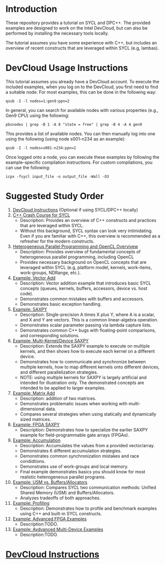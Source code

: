# Introduction

These repository provides a tutorial on SYCL and DPC++. The provided examples are designed to work on the Intel DevCloud, but can also be performed by installing the necessary tools locally.

The tutorial assumes you have some experience with C++, but includes an overview of recent constructs that are leveraged within SYCL (e.g, lambas).

<!---The [exercises](exercises/) folder includes simple circuits that explain the basics of timing optimization by providing the reader with unoptimized code that they can analyze to identify timing bottlenecks, and then optimize using the presented techniques. Each exercise includes a solution for reference. The [examples](examples/) folder demonstrates timing optimization examples without corresponding exercises.--->

# DevCloud Usage Instructions

This tutorial assumes you already have a DevCloud account. To execute the included examples, when you log on to the DevCloud, you first need to find a suitable node. For most examples, this can be done in the following way:

`qsub -I -l nodes=1:gen9:ppn=2`

In general, you can search for available nodes with various properties (e.g., Gen9 CPU) using the following:

`pbsnodes | grep -B 1 -A 8 "state = free" | grep -B 4 -A 4 gen9`

This provides a list of available nodes. You can then manually log into one using the following (using node s001-n234 as an example):

`qsub -I -l nodes=s001-n234:ppn=2`

Once logged onto a node, you can execute these examples by following the example-specific compilation instructions. For custom compilations, you can use the following:

`icpx -fsycl input_file -o output_file -Wall -O3`

# Suggested Study Order

1. [DevCloud Instructions](https://github.com/ARC-Lab-UF/intel-training-modules#devcloud-instructions) (Optional if using SYCL/DPC++ locally)
1. [C++ Crash Course for SYCL](cpp_crash_course.pptx)
    - Description: Provides an overview of C++ constructs and practices that are leveraged within SYCL.
    - Without this background, SYCL syntax can look very intimidating. Even if you are familiar with C++, this overview is recommended as a refresher for the modern constructs.
1. [Heterogeneous Parallel Programming and OpenCL Overvivew](opencl_overview.pptx)
    - Description: Provides overview of fundamental concepts of heterogeneous parallel programming, including OpenCL
    - Provides necessary background on OpenCL concepts that are leveraged within SYCL (e.g, platform model, kernels, work-items, work-groups, NDRange, etc.).
1. [Example: Vector Add](examples/vector_add)
    - Description: Vector addition example that introduces basic SYCL concepts (queues, kernels, buffers, accessors, device vs. host code). 
    - Demonstrates common mistakes with buffers and accessors.
    - Demonstrates basic exception handling.
1. [Example: SAXPY](examples/saxpy)
    - Description: Single-precision A times X plus Y, where A is a scalar, and X and Y are vectors. This is a common linear-algebra operation.
    - Demonstrates scalar parameter passing via lambda capture lists.
    - Demonstrates common C++ bugs with floating-point comparisons, and corresponding solutions.
1. [Example: Multi-Kernel/Device SAXPY](examples/multi_kernel_saxpy)
    - Description: Extends the SAXPY example to execute on multiple kernels, and then shows how to execute each kernel on a different device.
    - Demonstrates how to communicate and synchronize between multiple kernels, how to map different kernels onto different devices, and different parallelization strategies.
    - NOTE: using multiple kernels for SAXPY is largely artificial and intended for illustration only. The demonstrated concepts are intended to be applied to larger examples.
1. [Example: Matrix Add](examples/matrix_add)
    - Description: addition of two matrices. 
    - Demonstrates problematic issues when working with multi-dimensional data.
    - Compares several strategies when using statically and dynamically sized matrices.    
1. [Example: FPGA SAXPY]()
    - Description: Demonstrates how to specialize the earlier SAXPY example for field-programmable gate arrays (FPGAs).
1. [Example: Accumulation](examples/accum)
    - Description: Accumulates the values from a provided vector/array.
    - Demonstrates 6 different accumulation strategies.
    - Demonstrates common synchronization mistakes and race condidtions.
    - Demonstrates use of work-groups and local memory.
    - Final example demonstrates basics you should know for most realistic heterogeneous parallel programs.
1. [Example: USM vs. Buffers/Allocators](examples/accum)
    - Description: Compares SYCL two communication methods: Unified Shared Memory (USM) and Buffers/Allocators.
    - Analyzes tradeoffs of both approaches.
1. [Example: Profiling]()
    - Description: Demonstrates how to profile and benchmark examples using C++ and built-in SYCL constructs.
1. [Example: Advanced FPGA Examples]()
    - Description:TODO.
1. [Example: Avdvanced Multi-Device Examples]()
    - Description:TODO.   

# [DevCloud Instructions](https://github.com/ARC-Lab-UF/intel-training-modules#devcloud-instructions)

